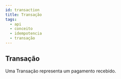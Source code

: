 ```yaml
---
id: transaction
title: Transação
tags:
  - api
  - conceito
  - idempotencia
  - transação
---
```


## Transação

Uma Transação representa um pagamento recebido.
